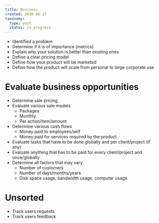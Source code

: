 ```yaml
---
title: Business
created: 2016-08-17
taxonomy:
  type: post
  status: in progress
---
```


* Identified a problem
* Determine if it is of importance (metrics)
* Explain why your solution is better than existing ones
* Define a clear pricing model
* Define how your product will be marketed
* Define how the product will scale from personal to large corporate use

# Evaluate business opportunities
* Determine sale pricing
* Evaluate various sale models
	* Packages
	* Monthly
	* Per action/item/amount
* Determine various cash flows
	* Money paid to employees/self
	* Money paid for services required by the product
* Evaluate tasks that have to be done globally and per client/project (if any)
* Evaluate anything that has to be paid for every client/project and once/globally
* Determine all factors that may vary
	* Number of customers
	* Number of days/months/years
	* Disk space usage, bandwidth usage, computer usage

# Unsorted
* Track users requests
* Track users feedback
